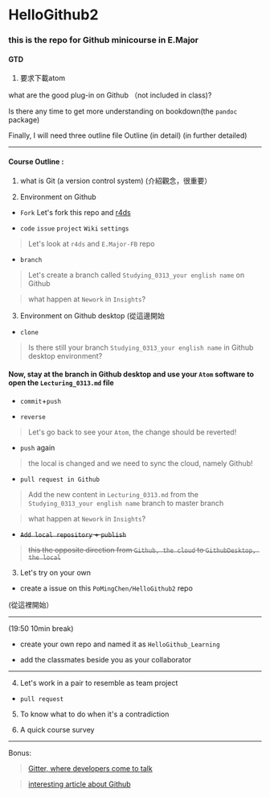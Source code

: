 # HelloGithub2


### this is the repo for Github minicourse in E.Major 

#### GTD

1. 要求下載atom



what are the good plug-in on Github （not included in class)?

Is there any time to get more understanding on bookdown(the `pandoc` package)

Finally, I will need three outline file Outline (in detail) (in further detailed)




---

#### Course Outline : 

 1. what is Git (a version control system) (介紹觀念，很重要）
 
 2. Environment on Github 
 
 - `Fork` Let's fork this repo and [r4ds](https://github.com/hadley/r4ds)
 
 - `code` `issue` `project` `Wiki` `settings`
 > Let's look at `r4ds` and `E.Major-FB` repo
 
 - `branch` 
 > Let's create a branch called `Studying_0313_your english name` on Github
 
 > what happen at `Nework` in `Insights`?
 
 3. Environment on  Github desktop (從這邊開始
 
 - `clone`
 
 > Is there still your branch `Studying_0313_your english name` in Github desktop environment?
 
 #### Now, stay at the branch in Github desktop and use your `Atom` software to open the `Lecturing_0313.md` file
 
 - `commit`+`push`
 
 - `reverse`
 
 > Let's go back to see your `Atom`, the change should be reverted!
 
 - `push` again
 
 > the local is changed and we need to sync the cloud, namely Github!
 
 - `pull request in Github`
 
 > Add the new content in `Lecturing_0313.md` from the `Studying_0313_your english name` branch to master branch
 
 > what happen at `Nework` in `Insights`?
 
 - ~~`Add local repository` + `publish`~~
 
 > ~~this the opposite direction from `Github, the cloud` to `GithubDesktop, the local`~~
 
 3. Let's try on your own 
 
 - create a issue on this `PoMingChen/HelloGithub2` repo
 
 (從這裡開始）
 
 ---
 
 (19:50 10min break)
 
 - create your own repo and named it as `HelloGithub_Learning`
 
 - add the classmates beside you as your collaborator
 
 --- 
 
 4. Let's work in a pair to resemble as team project
 
 - `pull request`
 
 
 
 5. To know what to do when it's a contradiction
 
 6. A quick course survey
 
 ---
 
 Bonus:
 
> [Gitter, where developers come to talk](https://gitter.im/apps)

> [interesting article about Github](https://www.ithome.com.tw/news/95284)



